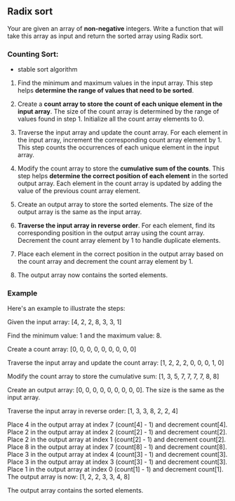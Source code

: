 ## Radix sort

Your are given an array of **non-negative** integers. Write a function that will take this array as input and return the sorted array using Radix sort.

### Counting Sort:

- stable sort algorithm

1. Find the minimum and maximum values in the input array. This step helps **determine the range of values that need to be sorted**.

2. Create a **count array to store the count of each unique element in the input array**. The size of the count array is determined by the range of values found in step 1. Initialize all the count array elements to 0.

3. Traverse the input array and update the count array. For each element in the input array, increment the corresponding count array element by 1. This step counts the occurrences of each unique element in the input array.

4. Modify the count array to store the **cumulative sum of the counts**. This step helps **determine the correct position of each element** in the sorted output array. Each element in the count array is updated by adding the value of the previous count array element.

5. Create an output array to store the sorted elements. The size of the output array is the same as the input array.

6. **Traverse the input array in reverse order**. For each element, find its corresponding position in the output array using the count array. Decrement the count array element by 1 to handle duplicate elements.

7. Place each element in the correct position in the output array based on the count array and decrement the count array element by 1.

8. The output array now contains the sorted elements.

### Example

Here's an example to illustrate the steps:

Given the input array: [4, 2, 2, 8, 3, 3, 1]

Find the minimum value: 1 and the maximum value: 8.

Create a count array: [0, 0, 0, 0, 0, 0, 0, 0, 0]

Traverse the input array and update the count array: [1, 2, 2, 2, 0, 0, 0, 1, 0]

Modify the count array to store the cumulative sum: [1, 3, 5, 7, 7, 7, 7, 8, 8]

Create an output array: [0, 0, 0, 0, 0, 0, 0, 0, 0]. The size is the same as the input array.

Traverse the input array in reverse order: [1, 3, 3, 8, 2, 2, 4]

Place 4 in the output array at index 7 (count[4] - 1) and decrement count[4].
Place 2 in the output array at index 2 (count[2] - 1) and decrement count[2].
Place 2 in the output array at index 1 (count[2] - 1) and decrement count[2].
Place 8 in the output array at index 7 (count[8] - 1) and decrement count[8].
Place 3 in the output array at index 4 (count[3] - 1) and decrement count[3].
Place 3 in the output array at index 3 (count[3] - 1) and decrement count[3].
Place 1 in the output array at index 0 (count[1] - 1) and decrement count[1].
The output array is now: [1, 2, 2, 3, 3, 4, 8]

The output array contains the sorted elements.
